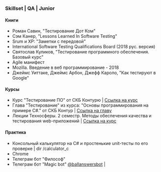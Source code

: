 <h3>Skillset | QA | Junior</h3>

<h4>Книги</h4>

* Роман Савин, "Тестирование Дот Ком"
* Сэм Канер, "Lessons Learned In Software Testing"
* Srum и XP: "Заметки с передовой"
* International Software Testing Qualifications Board (2018 рус. версия)
* Святослав Куликов, "Тестирование программного обеспечения. Базовый курс"
* Agile манифест
* Mozilla. Введение в веб программирование - 2018
* Джеймс Уиттаке, Джеймс Арбон, Джефф Кароло, "Как тестируют в Google"

<h4>Курсы</h4>

* Курс "Тестирование ПО" от СКБ Контурю | [Ссылка на курс](https://ulearn.me/Course/Testing/Vvedenie_5656d8a3-1269-4834-bdfe-8fbc1f1c8f30)
* Глава "Тестирование" из курса: "Основы программирования на примере C#." от СКБ Контур | [Ссылка на главу](https://ulearn.me/course/basicprogramming/Testirovanie_fc83621d-5787-42fa-81b9-4ba30575c963)
* Лекции Техносферы. 2 семестр. Методы обеспечения качества и тестирования web-приложений | [Ссылка на курс](https://habr.com/ru/company/mailru/blog/260105/)

<h4>Практика</h4>

* Консольный калькулятор на C# и простенькие unit-тесты по его проверке | dir /calculator_c
* Chrome
* Телеграм бот "Философ"
* Телеграм бот "Magic bot" [@ballanswersbot](https://t.me/ballanswersbot) | 


